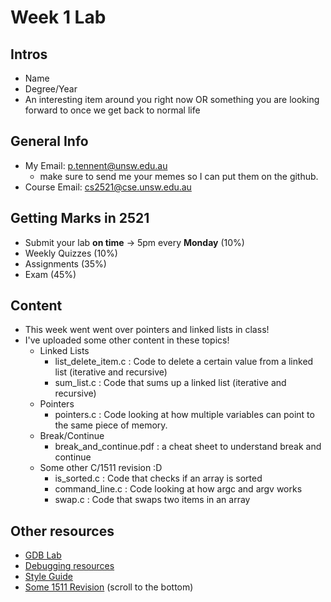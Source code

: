 # Week 1 Lab

## Intros
- Name
- Degree/Year
- An interesting item around you right now OR something you are looking forward to once we get back to normal life

## General Info
- My Email: p.tennent@unsw.edu.au
  - make sure to send me your memes so I can put them on the github.
- Course Email: cs2521@cse.unsw.edu.au

## Getting Marks in 2521
- Submit your lab **on time** -> 5pm every **Monday** (10%)
- Weekly Quizzes (10%)
- Assignments (35%)
- Exam (45%)

## Content
- This week went went over pointers and linked lists in class!
- I've uploaded some other content in these topics!
  - Linked Lists
    - list_delete_item.c : Code to delete a certain value from a linked list (iterative and recursive)
    - sum_list.c : Code that sums up a linked list (iterative and recursive)
  - Pointers
    - pointers.c : Code looking at how multiple variables can point to the same piece of memory.
  - Break/Continue
    - break_and_continue.pdf : a cheat sheet to understand break and continue
  - Some other C/1511 revision :D
    - is_sorted.c : Code that checks if an array is sorted
    - command_line.c : Code looking at how argc and argv works
    - swap.c : Code that swaps two items in an array


## Other resources
- [GDB Lab](https://cgi.cse.unsw.edu.au/~cs2521/21T2/lab/11/questions)
- [Debugging resources](https://www.cse.unsw.edu.au/~learn/debugging/)
- [Style Guide](https://cgi.cse.unsw.edu.au/~cs2521/21T3/resources/style_guide.html)
- [Some 1511 Revision](https://cgi.cse.unsw.edu.au/~cs2521/21T3/tut/1/questions) (scroll to the bottom)